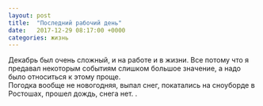 ```yaml
---
layout: post
title:  "Последний рабочий день"
date:   2017-12-29 08:17:00 +0000
categories: жизнь
---
```

 Декабрь был очень сложный, и на работе и в жизни. Все потому что я предавал некоторым событиям слишком большое значение, а надо было относиться к этому <span>проще</span>.<br/>
 Погодка вообще не новогодняя, выпал снег, покатались на сноуборде в Ростошах, прошел дождь, снега нет.
.
  <br/>
  <br/>

